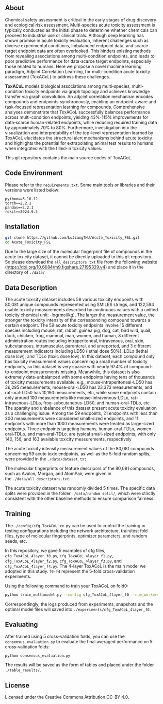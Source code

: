 ## About
Chemical safety assessment is critical in the early stages of drug discovery and ecological risk assessment. Multi-species acute toxicity assessment is typically conducted as the initial phase to determine whether chemicals can proceed to industrial use or clinical trials. Although deep learning has shown promise in acute toxicity evaluation, inherent challenges such as diverse experimental conditions, imbalanced endpoint data, and scarce target endpoint data are often overlooked. This hinders existing methods from revealing associations among multi-condition endpoints, and leads to poor predictive performance for data-scarce target endpoints, especially those related to humans. Here we propose a novel machine learning paradigm, Adjoint Correlation Learning, for multi-condition acute toxicity assessment (ToxACoL) to address these challenges. 

**ToxACoL**  models biological associations among multi-species, multi-condition toxicity endpoints via graph topology and achieves knowledge transfer via graph convolution. An adjoint correlation mechanism encodes compounds and endpoints synchronously, enabling an endpoint-aware and task-focused representation learning for compounds. Comprehensive analyses demonstrate that ToxACoL successfully balances performance across multi-condition endpoints, yielding 43%-115% improvements for data-scarce human-related endpoints, while reducing required training data by approximately 70% to 80%. Furthermore, investigation into the visualization and interpretability of the top-level representation learned by ToxACoL elucidates the structural alert mechanisms behind acute toxicity and highlights the potential for extrapolating animal test results to humans when integrated with the filled-in toxicity values.

This git repository contains the main source codes of ToxACoL.

## Code Environment
Please refer to the `requirements.txt`. Some main tools or libraries and their versions were listed below:
```
python==3.10.12
torch==2.2.1
pandas==2.2.1
rdkit==2024.9.5
```

## Installation
```sh
git clone https://github.com/LuJiangTHU/Acute_Toxicity_FSL.git
cd Acute_Toxicity_FSL
```
Due to the large size of the molecular fingerprint file of compounds in the acute toxicity dataset, it cannot be directly uploaded to this git repository. So please download the `all_descriptors.txt` file from the following website (https://doi.org/10.6084/m9.figshare.27195339.v4) and place it in the directory of `./data/`

## Data Description
The acute toxicity dataset includes 59 various toxicity endpoints with 80,081 unique compounds represented using SMILES strings, and 122,594 usable toxicity measurements described by continuous values with a unified toxicity chemical unit: -log(mol/kg). The larger the measurement value, the stronger the toxicity intensity of the corresponding compound towards a certain endpoint. The 59 acute toxicity endpoints involve 15 different species including mouse, rat, rabbit, guinea pig, dog, cat, bird wild, quail, duck, chicken, frog, mammal, man, women, and human, 8 different administration routes including intraperitoneal, intravenous, oral, skin, subcutaneous, intramuscular, parenteral, and unreported, and 3 different measurement indicators including LD50 (lethal dose 50%), LDLo (lethal dose low), and TDLo (toxic dose low). In this dataset, each compound only has toxicity measurement values concerning a small number of toxicity endpoints, so this dataset is very sparse with nearly 97.4% of compound-to-endpoint measurements missing. Meanwhile, this dataset is also extremely data-unbalanced with some endpoints having tens of thousands of toxicity measurements available, e.g., mouse-intraperitoneal-LD50 has 36,295 measurements, mouse-oral-LD50 has 23,373 measurements, and rat-oral-LD50 has 10,190 measurements, etc, while some endpoints contain only around 100 measurements like mouse-intravenous-LDLo, rat-intravenous-LDLo, frog-subcutaneous-LD50, and human-oral-TDLo, etc. The sparsity and unbalance of this dataset present acute toxicity evaluation as a challenging issue. Among the 59 endpoints, 21 endpoints with less than 200 measurements were considered small-sized endpoints, and 11 endpoints with more than 1000 measurements were treated as large-sized endpoints. Three endpoints targeting humans, human-oral-TDLo, women-oral-TDLo, and man-oral-TDLo, are typical small-sized endpoints, with only 140, 156, and 163 available toxicity measurements, respectively 

The acute toxicity intensity measurement values of the 80,081 compounds concerning 59 acute toxic endpoints, as well as the 5-fold random splits, were provided in the `./data/dataset.txt`. 

The molecular fingerprints or feature descripors of the 80,081 compounds, such as Avalon, Morgan, and AtomPair, were given in the `./data/all_descriptors.txt`.

The acute toxicity dataset was randomly divided 5 times. The specific data splits were provided in the folder `./data/random split/`, which were strictly consistent with the other baseline methods to ensure comparison fairness.

## Training
The `./config/cfg_ToxACoL_xx.py` can be used to control the training or testing configurations including the network architecture, train/test fold files, type of molecular fingerprints, optimizer parameters, and random seeds, etc. 

In this repository, we gave 5 examples of cfg files, `cfg_ToxACoL_4layer_f0.py`, `cfg_ToxACoL_4layer_f1.py`, `cfg_ToxACoL_4layer_f2.py`, `cfg_ToxACoL_4layer_f3.py`, and `cfg_ToxACoL_4layer_f4.py`. The 4-layer ToxACoL is the main model we adopted in this study. `f0-f4` represent the 5-fold cross-validation experiments.

Using the following command to train your ToxACoL on fold0:
```sh
python train_multimodel.py --config cfg_ToxACoL_4layer_f0 --num_workers 8
```
Correspondingly, the logs produced from experiments, snapshots and the optimal model files will saved into `./experiments/cfg_ToxACoL_4layer_f0`.


## Evaluating
After trained using 5 cross-validation folds, you can use the `consensus_evaluation.py` to evaluate the final averaged  performance on 5 cross-validation folds:
```sh
python consensus_evaluation.py
```
The results will be saved as the form of tables and placed under the folder  `./table_results/`. 

## License
Licensed under the Creative Commons Attribution CC-BY 4.0.


